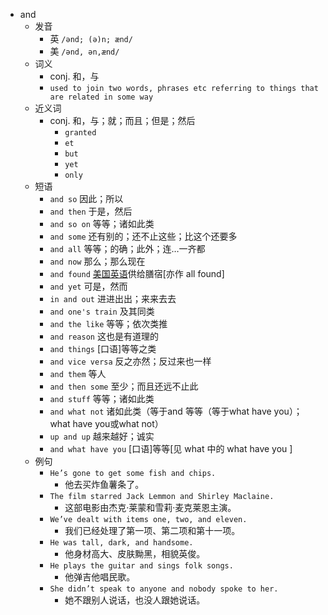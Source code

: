 - and
  - 发音
    - 英 `/ənd; (ə)n; ænd/`
    - 美 `/ənd, ən,ænd/`
  - 词义
    - conj. 和，与
    - `used to join two words, phrases etc referring to things that are related in some way`
  - 近义词
    - conj. 和，与；就；而且；但是；然后
      - `granted`
      - `et`
      - `but`
      - `yet`
      - `only`
  - 短语
    - `and so` 因此；所以 
    - `and then` 于是，然后 
    - `and so on` 等等；诸如此类 
    - `and some` 还有别的；还不止这些；比这个还要多 
    - `and all` 等等；的确；此外；连…一齐都 
    - `and now` 那么；那么现在 
    - `and found` [美国英语](工资以外)供给膳宿[亦作 all found] 
    - `and yet` 可是，然而 
    - `in and out` 进进出出；来来去去 
    - `and one's train` 及其同类 
    - `and the like` 等等；依次类推 
    - `and reason` 这也是有道理的 
    - `and things` [口语]等等之类 
    - `and vice versa` 反之亦然；反过来也一样 
    - `and them` 等人 
    - `and then some` 至少；而且还远不止此 
    - `and stuff` 等等；诸如此类 
    - `and what not` 诸如此类（等于and 等等（等于what have you）；what have you或what not） 
    - `up and up` 越来越好；诚实 
    - `and what have you` [口语]等等[见 what 中的 what have you ] 
  - 例句
    - `He’s gone to get some fish and chips.`
      - 他去买炸鱼薯条了。
    - `The film starred Jack Lemmon and Shirley Maclaine.`
      - 这部电影由杰克·莱蒙和雪莉·麦克莱恩主演。
    - `We’ve dealt with items one, two, and eleven.`
      - 我们已经处理了第一项、第二项和第十一项。
    - `He was tall, dark, and handsome.`
      - 他身材高大、皮肤黝黑，相貌英俊。
    - `He plays the guitar and sings folk songs.`
      - 他弹吉他唱民歌。
    - `She didn’t speak to anyone and nobody spoke to her.`
      - 她不跟别人说话，也没人跟她说话。

